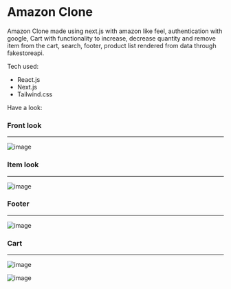 
# Amazon Clone

Amazon Clone made using next.js with amazon like feel, authentication with google, Cart with functionality to increase, decrease quantity and remove item from the cart, search, footer, product list rendered from data through fakestoreapi.

Tech used:
- React.js
- Next.js
- Tailwind.css

Have a look:

### Front look
---
![image](https://user-images.githubusercontent.com/54992097/123678905-871bb000-d864-11eb-9ba7-4e1d6886539a.png)

### Item look
---
![image](https://user-images.githubusercontent.com/54992097/123679022-a74b6f00-d864-11eb-8d9a-36ec97249fe5.png)

### Footer 
---
![image](https://user-images.githubusercontent.com/54992097/123679162-d235c300-d864-11eb-9383-3d0b4fab56c2.png)


### Cart
---
![image](https://user-images.githubusercontent.com/54992097/123679350-07daac00-d865-11eb-9d78-84b12efa7ed7.png)

![image](https://user-images.githubusercontent.com/54992097/123679669-6142db00-d865-11eb-93b4-fa3b7944e5b5.png)
